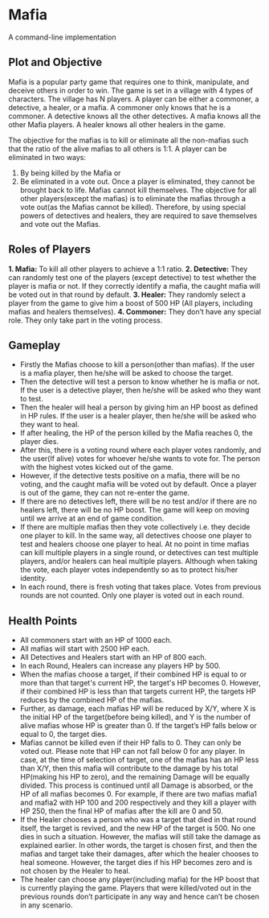 # Mafia
A command-line implementation

## Plot and Objective
Mafia is a popular party game that requires one to think, manipulate, and deceive others in order to win. The game is set in a village with 4 types of characters. The village has N players. A player can be either a commoner, a detective, a healer, or a mafia. A commoner only knows that he is a commoner. A detective knows all the other detectives. A mafia knows all the other Mafia players. A healer knows all other healers in the game.

The objective for the mafias is to kill or eliminate all the non-mafias such that the ratio of the alive mafias to all others is 1:1. A player can be eliminated in two ways: 
1. By being killed by the Mafia or 
2. Be eliminated in a vote out. 
Once a player is eliminated, they cannot be brought back to life. Mafias cannot kill themselves. The objective for all other players(except the mafias) is to eliminate the mafias through a vote out(as the Mafias cannot be killed). Therefore, by using special powers of detectives and healers, they are required to save themselves and vote out the Mafias.

## Roles of Players
**1. Mafia:**
To kill all other players to achieve a 1:1 ratio.
**2. Detective:**
They can randomly test one of the players (except detective) to test whether
the player is mafia or not. If they correctly identify a mafia, the caught mafia will be voted
out in that round by default.
**3. Healer:** 
They randomly select a player from the game to give him a boost of 500 HP (All
players, including mafias and healers themselves).
**4. Commoner:**
They don’t have any special role. They only take part in the voting process.

## Gameplay
- Firstly the Mafias choose to kill a person(other than mafias). If the user is a mafia player, then he/she will be asked to choose the target.
- Then the detective will test a person to know whether he is mafia or not. If the user is a detective player, then he/she will be asked who they want to test.
- Then the healer will heal a person by giving him an HP boost as defined in HP rules. If the user is a healer player, then he/she will be asked who they want to heal.
- If after healing, the HP of the person killed by the Mafia reaches 0, the player dies.
- After this, there is a voting round where each player votes randomly, and the user(If alive) votes for whoever he/she wants to vote for. The person with the highest votes kicked out of the game.
- However, if the detective tests positive on a mafia, there will be no voting, and the caught mafia will be voted out by default. Once a player is out of the game, they can not re-enter the game.
- If there are no detectives left, there will be no test and/or if there are no healers left, there will be no HP boost. The game will keep on moving until we arrive at an end of game condition.
- If there are multiple mafias then they vote collectively i.e. they decide one player to kill. In the same way, all detectives choose one player to test and healers choose one player to heal. At no point in time mafias can kill multiple players in a single round, or detectives can test multiple players, and/or healers can heal multiple players. Although when taking the vote, each player votes independently so as to protect his/her identity.
- In each round, there is fresh voting that takes place. Votes from previous rounds are not counted. Only one player is voted out in each round.

## Health Points
- All commoners start with an HP of 1000 each.
- All mafias will start with 2500 HP each.
- All Detectives and Healers start with an HP of 800 each.
- In each Round, Healers can increase any players HP by 500.
- When the mafias choose a target, if their combined HP is equal to or more than that target's current HP, the target's HP becomes 0. However, if their combined HP is less than that targets current HP, the targets HP reduces by the combined HP of the mafias.
- Further, as damage, each mafias HP will be reduced by X/Y, where X is the initial HP of the target(before being killed), and Y is the number of alive mafias whose HP is greater than 0. If the target’s HP falls below or equal to 0, the target dies. 
- Mafias cannot be killed even if their HP falls to 0. They can only be voted out. Please note that HP can not fall below 0 for any player. In case, at the time of selection of target, one of the mafias has an HP less than X/Y, then this mafia will contribute to the damage by his total HP(making his HP to zero), and the remaining Damage will be equally divided. This process is continued until all Damage is absorbed, or the HP of all mafias becomes 0. For example, if there are two mafias mafia1 and mafia2 with HP 100 and 200 respectively and they kill a player with HP 250, then the final HP of mafias after the kill are 0 and 50.
- If the Healer chooses a person who was a target that died in that round itself, the target is revived, and the new HP of the target is 500. No one dies in such a situation. However, the mafias will still take the damage as explained earlier. In other words, the target is chosen first, and then the mafias and target take their damages, after which the healer chooses to heal someone. However, the target dies if his HP becomes zero and is not chosen by the Healer to heal.
- The healer can choose any player(including mafia) for the HP boost that is currently playing the game. Players that were killed/voted out in the previous rounds don’t participate in any way and hence can’t be chosen in any scenario.
